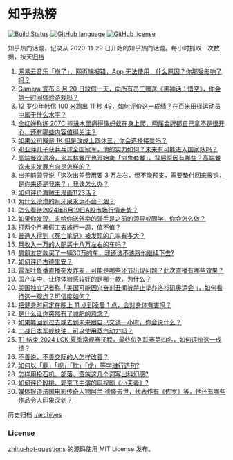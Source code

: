 # 知乎热榜
[![Build Status](https://github.com/ToWeLong/zhihu-hot-questions/workflows/CI/badge.svg)](https://github.com/ToWeLong/zhihu-hot-questions/actions)
[![GitHub language](https://img.shields.io/badge/language-golang-orange.svg)](https://golang.org/)
[![GitHub license](https://img.shields.io/github/license/ToWeLong/zhihu-hot-questions)](https://github.com/ToWeLong/zhihu-hot-questions/blob/main/LICENSE)

知乎热门话题，记录从 2020-11-29 日开始的知乎热门话题。每小时抓取一次数据，按天[归档](./archives)

<!-- BEGIN -->

1. [网易云音乐「崩了」，网页端报错，App 无法使用，什么原因？你那受影响了吗？](https://www.zhihu.com/question/664706365)
1. [Gamera 宣布 8 月 20 日放假一天，向所有员工赠送《黑神话：悟空》，你会第一时间体验游戏吗？](https://www.zhihu.com/question/664689552)
1. [12 岁少年韩信 100 米跑出 11 秒 49，如何评价这一成绩？在百米田径运动员中属于什么水平？](https://www.zhihu.com/question/664630286)
1. [全红婵称练 207C 摔进水里痛得像蚂蚁在身上爬，两届金牌都自己拿不是很开心，还有哪些内容值得关注？](https://www.zhihu.com/question/664682189)
1. [如果公司降薪 1K 但是改成上四休三，你会选择接受吗？](https://www.zhihu.com/question/664699181)
1. [邓亚萍儿子获乒乓球全国冠军，他的实力如何？未来有可能进入国家队吗？](https://www.zhihu.com/question/664517961)
1. [高端餐饮遇冷，米其林餐厅也开始卖「穷鬼套餐」，背后原因有哪些？高端餐饮未来发展方向是怎样的？](https://www.zhihu.com/question/664688629)
1. [出差前领导说「这次出差费用要 3 万左右，但不能预支，需要垫付回来报销，是你来还是我来？」我该怎么办？](https://www.zhihu.com/question/664461577)
1. [如何评价海贼王漫画1123话？](https://www.zhihu.com/question/664479033)
1. [为什么沙漠的月牙泉永远不会干涸？](https://www.zhihu.com/question/566771741)
1. [怎么看待2024年8月19日A股市场行情走势？](https://www.zhihu.com/question/664715118)
1. [如果你发现，来给你送外卖的骑手是之前的领导或同学，你会怎么做？](https://www.zhihu.com/question/664536209)
1. [打两个月暑假工去旅行一周，值不值？](https://www.zhihu.com/question/663780847)
1. [普通人得到《死亡笔记》被发现的几率有多大？](https://www.zhihu.com/question/663813428)
1. [月收入一万的人配买十八万左右的车吗？](https://www.zhihu.com/question/664294712)
1. [男朋友贷款买了一辆30万的车，我还该不该跟他继续下去?](https://www.zhihu.com/question/664534645)
1. [如何评价古德里安？](https://www.zhihu.com/question/28187118)
1. [雷军吐鲁番直播突发炸麦，可能是哪些环节出现问题？此次直播有哪些效果？](https://www.zhihu.com/question/664599354)
1. [国产车中，让你体验感较好的是哪一款，为什么？](https://www.zhihu.com/question/620117616)
1. [美国独立记者称「美国可能因兴奋剂丑闻被禁止举办洛杉矶奥运会 」，如何看待这一观点？可信度如何？](https://www.zhihu.com/question/664451037)
1. [把健身时间定在晚上 11 点到凌晨 1 点，会对身体有害吗？](https://www.zhihu.com/question/29258565)
1. [是什么让你突然有了减肥的意念？](https://www.zhihu.com/question/663576426)
1. [如果能回到过去或去到未来跟自己交谈一小时，你会说什么？](https://www.zhihu.com/question/664436631)
1. [二战日本军舰缺油，可以使用蒸汽动力吗？](https://www.zhihu.com/question/290152076)
1. [T1 结束 2024 LCK 夏季常规赛征程，最终位列联赛第四名，如何评价这一成绩？](https://www.zhihu.com/question/664571909)
1. [不善说，不善交际的人怎样改善？](https://www.zhihu.com/question/660621039)
1. [如何以「鹿」「视」「耽」「虎」等字进行造句?](https://www.zhihu.com/question/663954447)
1. [怎样用投石机、部落、蛮族这几个词写出科幻感?](https://www.zhihu.com/question/664487802)
1. [如何评价殷桃、郭京飞主演的电视剧《小夫妻》?](https://www.zhihu.com/question/662935414)
1. [媒体报道法国电影传奇人物阿兰·德隆去世，代表作有《佐罗》等，他还有哪些作品令人印象深刻？](https://www.zhihu.com/question/664616689)

<!-- END -->

历史归档 [./archives](./archives)


### License
[zhihu-hot-questions](https://github.com/towelong/zhihu-hot-questions) 的源码使用 MIT License 发布。